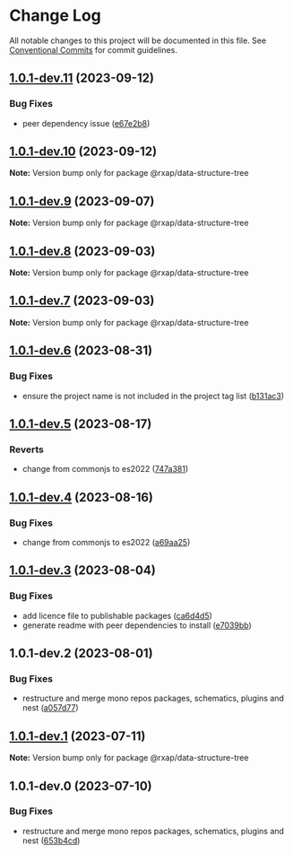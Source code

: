 # Change Log

All notable changes to this project will be documented in this file.
See [Conventional Commits](https://conventionalcommits.org) for commit guidelines.

## [1.0.1-dev.11](https://gitlab.com/rxap/packages/compare/@rxap/data-structure-tree@1.0.1-dev.10...@rxap/data-structure-tree@1.0.1-dev.11) (2023-09-12)

### Bug Fixes

- peer dependency issue ([e67e2b8](https://gitlab.com/rxap/packages/commit/e67e2b8eb884b598536d16c2c544a9ad9be5b53e))

## [1.0.1-dev.10](https://gitlab.com/rxap/packages/compare/@rxap/data-structure-tree@1.0.1-dev.9...@rxap/data-structure-tree@1.0.1-dev.10) (2023-09-12)

**Note:** Version bump only for package @rxap/data-structure-tree

## [1.0.1-dev.9](https://gitlab.com/rxap/packages/compare/@rxap/data-structure-tree@1.0.1-dev.8...@rxap/data-structure-tree@1.0.1-dev.9) (2023-09-07)

**Note:** Version bump only for package @rxap/data-structure-tree

## [1.0.1-dev.8](https://gitlab.com/rxap/packages/compare/@rxap/data-structure-tree@1.0.1-dev.7...@rxap/data-structure-tree@1.0.1-dev.8) (2023-09-03)

**Note:** Version bump only for package @rxap/data-structure-tree

## [1.0.1-dev.7](https://gitlab.com/rxap/packages/compare/@rxap/data-structure-tree@1.0.1-dev.6...@rxap/data-structure-tree@1.0.1-dev.7) (2023-09-03)

**Note:** Version bump only for package @rxap/data-structure-tree

## [1.0.1-dev.6](https://gitlab.com/rxap/packages/compare/@rxap/data-structure-tree@1.0.1-dev.5...@rxap/data-structure-tree@1.0.1-dev.6) (2023-08-31)

### Bug Fixes

- ensure the project name is not included in the project tag list ([b131ac3](https://gitlab.com/rxap/packages/commit/b131ac3bd92b3b8799d62f15bbd30a1997d7c753))

## [1.0.1-dev.5](https://gitlab.com/rxap/packages/compare/@rxap/data-structure-tree@1.0.1-dev.4...@rxap/data-structure-tree@1.0.1-dev.5) (2023-08-17)

### Reverts

- change from commonjs to es2022 ([747a381](https://gitlab.com/rxap/packages/commit/747a381a090f0a276cf363da61bb19ed0c9cb5b7))

## [1.0.1-dev.4](https://gitlab.com/rxap/packages/compare/@rxap/data-structure-tree@1.0.1-dev.3...@rxap/data-structure-tree@1.0.1-dev.4) (2023-08-16)

### Bug Fixes

- change from commonjs to es2022 ([a69aa25](https://gitlab.com/rxap/packages/commit/a69aa25b9824b94613392b3ea42fba18e5eb1168))

## [1.0.1-dev.3](https://gitlab.com/rxap/packages/compare/@rxap/data-structure-tree@1.0.1-dev.2...@rxap/data-structure-tree@1.0.1-dev.3) (2023-08-04)

### Bug Fixes

- add licence file to publishable packages ([ca6d4d5](https://gitlab.com/rxap/packages/commit/ca6d4d509a743b89bad5ed7ae935d3007231705a))
- generate readme with peer dependencies to install ([e7039bb](https://gitlab.com/rxap/packages/commit/e7039bb5e86ffeadfe7cc92d5fc71d32f8efb4fb))

## 1.0.1-dev.2 (2023-08-01)

### Bug Fixes

- restructure and merge mono repos packages, schematics, plugins and nest ([a057d77](https://gitlab.com/rxap/packages/commit/a057d77ca2acf9426a03a497da8532f8a2fe2c86))

## [1.0.1-dev.1](https://gitlab.com/rxap/packages/compare/@rxap/data-structure-tree@1.0.1-dev.0...@rxap/data-structure-tree@1.0.1-dev.1) (2023-07-11)

**Note:** Version bump only for package @rxap/data-structure-tree

## 1.0.1-dev.0 (2023-07-10)

### Bug Fixes

- restructure and merge mono repos packages, schematics, plugins and nest ([653b4cd](https://gitlab.com/rxap/packages/commit/653b4cd39fc92d322df9b3959651fea0aa6079da))
